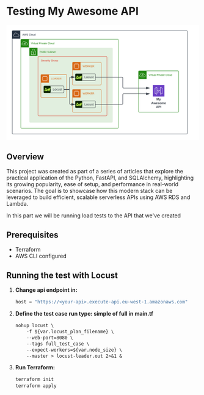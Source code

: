 # Testing My Awesome API
![Alt text](./setup.png)

## Overview

This project was created as part of a series of articles that explore the practical application of the Python, FastAPI, and SQLAlchemy, highlighting its growing popularity, ease of setup, and performance in real-world scenarios. The goal is to showcase how this modern stack can be leveraged to build efficient, scalable serverless APIs using AWS RDS and Lambda. 

In this part we will be running load tests to the API that we've created


## Prerequisites
- Terraform
- AWS CLI configured


## Running the test with Locust

1. **Change api endpoint in:**

    ```.plan/locustfile.py
    host = "https://<your-api>.execute-api.eu-west-1.amazonaws.com"
    ```

2. **Define the test case run type: simple of full in main.tf**
    ```
    nohup locust \
        -f ${var.locust_plan_filename} \
        --web-port=8080 \
        --tags full_test_case \
        --expect-workers=${var.node_size} \
        --master > locust-leader.out 2>&1 &
    ```

3. **Run Terraform:**
    ```bash
    terraform init
    terraform apply
    ```